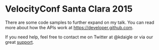 # VelocityConf Santa Clara 2015

There are some code samples to further expand on my talk. You can read more about how the APIs
work at https://developer.github.com.

If you need help, feel free to contact me on Twitter at @kdaigle or via our great [support](https://github.com/contact).
